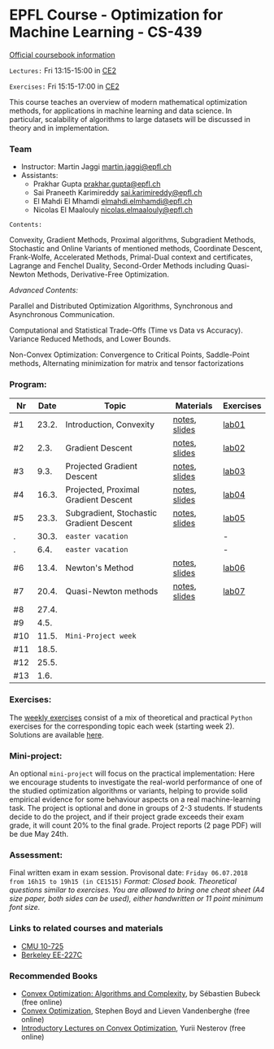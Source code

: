 # EPFL Course - Optimization for Machine Learning - CS-439

[Official coursebook information](http://edu.epfl.ch/coursebook/en/optimization-for-machine-learning-CS-439)

`Lectures:` Fri 13:15-15:00 in [CE2](http://plan.epfl.ch/?room=ce2)

`Exercises:` Fri 15:15-17:00 in [CE2](http://plan.epfl.ch/?room=ce2)

This course teaches an overview of modern mathematical optimization methods, for applications in machine learning and data science. In particular, scalability of algorithms to large datasets will be discussed in theory and in implementation.

### Team
 - Instructor: Martin Jaggi [martin.jaggi@epfl.ch](mailto:martin.jaggi@epfl.ch)
 - Assistants:
   - Prakhar Gupta [prakhar.gupta@epfl.ch](mailto:prakhar.gupta@epfl.ch)
   - Sai Praneeth Karimireddy [sai.karimireddy@epfl.ch](mailto:prakhar.gupta@epfl.ch)
   - El Mahdi El Mhamdi [elmahdi.elmhamdi@epfl.ch](elmahdi.elmhamdi@epfl.ch)
   - Nicolas El Maalouly [nicolas.elmaalouly@epfl.ch](mailto:nicolas.elmaalouly@epfl.ch)

`Contents:`

Convexity, Gradient Methods, Proximal algorithms, Subgradient Methods, Stochastic and Online Variants of mentioned methods, Coordinate Descent, Frank-Wolfe, Accelerated Methods, Primal-Dual context and certificates, Lagrange and Fenchel Duality, Second-Order Methods including Quasi-Newton Methods, Derivative-Free Optimization.

*Advanced Contents:*

Parallel and Distributed Optimization Algorithms, Synchronous and Asynchronous Communication.

Computational and Statistical Trade-Offs (Time vs Data vs Accuracy). Variance Reduced Methods, and Lower Bounds.

Non-Convex Optimization: Convergence to Critical Points, Saddle-Point methods, Alternating minimization for matrix and tensor factorizations

### Program:
Nr | Date | Topic | Materials | Exercises
--- | --- | --- | --- | ---
#1 | 23.2. | Introduction, Convexity | [notes](../../raw/master/lecture_notes/chapter1.pdf), [slides](../../raw/master/slides/lecture01.pdf)| [lab01](../../tree/master/labs/ex01/)
#2 |  2.3. | Gradient Descent | [notes](../../raw/master/lecture_notes/chapter2.pdf), [slides](../../raw/master/slides/lecture02.pdf) | [lab02](../../tree/master/labs/ex02/)
#3 |  9.3. | Projected Gradient Descent | [notes](../../raw/master/lecture_notes/chapter3.pdf), [slides](../../raw/master/slides/lecture03.pdf) | [lab03](../../tree/master/labs/ex03/)
#4 | 16.3. | Projected, Proximal Gradient Descent | [notes](../../raw/master/lecture_notes/chapter3.pdf), [slides](../../raw/master/slides/lecture04.pdf) | [lab04](../../tree/master/labs/ex04/)
#5 | 23.3. | Subgradient, Stochastic Gradient Descent | [notes](../../raw/master/lecture_notes/chapter4and5.pdf), [slides](../../raw/master/slides/lecture05.pdf) | [lab05](../../tree/master/labs/ex05/)
 . | 30.3. | `easter vacation` | | -
 . |  6.4. | `easter vacation` | | -
#6 | 13.4. | Newton's Method | [notes](../../raw/master/lecture_notes/chapter6.pdf), [slides](../../raw/master/slides/lecture06.pdf) | [lab06](../../tree/master/labs/ex06/) | 
#7 | 20.4. | Quasi-Newton methods | [notes](../../raw/master/lecture_notes/chapter7.pdf), [slides](../../raw/master/slides/lecture07.pdf) | [lab07](../../tree/master/labs/ex07/) | 
#8 | 27.4. | | | 
#9 |  4.5. | | | 
#10 | 11.5. | `Mini-Project week` | | 
#11 | 18.5. | | | 
#12 | 25.5. | | | 
#13 |  1.6. | | | 

### Exercises:
The [weekly exercises](../../tree/master/labs/) consist of a mix of theoretical and practical `Python` exercises for the corresponding topic each week (starting week 2). Solutions are available [here](../../tree/master/lecture_notes).

### Mini-project:
An optional `mini-project` will focus on the practical implementation: Here we encourage students to investigate the real-world performance of one of the studied optimization algorithms or variants, helping to provide solid empirical evidence for some behaviour aspects on a real machine-learning task. The project is optional and done in groups of 2-3 students. If students decide to do the project, and if their project grade exceeds their exam grade, it will count 20% to the final grade. Project reports (2 page PDF) will be due May 24th.

### Assessment:
Final written exam in exam session. Provisonal date: `Friday 06.07.2018 from 16h15 to 19h15 (in CE1515)` _Format: Closed book. Theoretical questions similar to exercises. You are allowed to bring one cheat sheet (A4 size paper, both sides can be used), either handwritten or 11 point minimum font size._

### Links to related courses and materials 
 - [CMU 10-725](http://www.cs.cmu.edu/~pradeepr/convexopt/)
 - [Berkeley EE-227C](https://ee227c.github.io/)
 
### Recommended Books
 - [Convex Optimization: Algorithms and Complexity](https://arxiv.org/pdf/1405.4980.pdf), by Sébastien Bubeck (free online)
 - [Convex Optimization](http://stanford.edu/~boyd/cvxbook/), Stephen Boyd and Lieven Vandenberghe (free online)
 - [Introductory Lectures on Convex Optimization](http://citeseerx.ist.psu.edu/viewdoc/download?doi=10.1.1.693.855&rep=rep1&type=pdf), Yurii Nesterov (free online)
